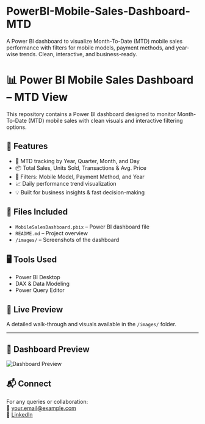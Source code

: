 # PowerBI-Mobile-Sales-Dashboard-MTD
A Power BI dashboard to visualize Month-To-Date (MTD) mobile sales performance with filters for mobile models, payment methods, and year-wise trends. Clean, interactive, and business-ready.
# 📊 Power BI Mobile Sales Dashboard – MTD View

This repository contains a Power BI dashboard designed to monitor Month-To-Date (MTD) mobile sales with clean visuals and interactive filtering options.

## 🔧 Features

- 📅 MTD tracking by Year, Quarter, Month, and Day
- 📦 Total Sales, Units Sold, Transactions & Avg. Price
- 🎯 Filters: Mobile Model, Payment Method, and Year
- 📈 Daily performance trend visualization
- 💡 Built for business insights & fast decision-making

## 📁 Files Included

- `MobileSalesDashboard.pbix` – Power BI dashboard file
- `README.md` – Project overview
- `/images/` – Screenshots of the dashboard

## 🖥️ Tools Used

- Power BI Desktop
- DAX & Data Modeling
- Power Query Editor

## 🚀 Live Preview

A detailed walk-through and visuals available in the `/images/` folder.

---

## 📸 Dashboard Preview

![Dashboard Preview](images/dashboard-preview.png)

## 📬 Connect

For any queries or collaboration:  
📧 your.email@example.com  
🔗 [LinkedIn](https://linkedin.com/in/yourprofile)
